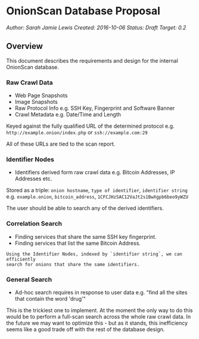 # OnionScan Database Proposal

*Author: Sarah Jamie Lewis*
*Created: 2016-10-06*
*Status: Draft*
*Target: 0.2*

## Overview

   This document describes the requirements and design for the 
   internal OnionScan database.
   
### Raw Crawl Data

   * Web Page Snapshots
   * Image Snapshots
   * Raw Protocol Info e.g. SSH Key, Fingerprint and Software Banner
   * Crawl Metadata e.g. Date/Time and Length
   
   Keyed against the fully qualified URL of the determined protocol e.g.
   `http://example.onion/index.php` or `ssh://example.com:29`
   
   All of these URLs are tied to the scan report.

### Identifier Nodes

   * Identifiers derived form raw crawl data e.g. Bitcoin Addresses, 
     IP Addresses etc.
     
   Stored as a triple: `onion hostname`, `type of identifier`, `identifier string` 
   e.g. `example.onion`, `bitcoin_address`, `1CFCJHzSAC12VaJt2s1BwXgpb6beo9yWZU`

   The user should be able to search any of the derived identifiers.
 
### Correlation Search
   
   * Finding services that share the same SSH key fingerprint.
   * Finding services that list the same Bitcoin Address.
     
    Using the Identifier Nodes, indexed by `identifier string`, we can efficiently
    search for onions that share the same identifiers.
     
### General Search

   * Ad-hoc search requires in response to user data e.g. "find all the sites
     that contain the word 'drug'"
     
   This is the trickiest one to implement. At the moment the only way to do this
   would be to perform a full-scan search across the whole raw crawl data. In the
   future we may want to optimize this - but as it stands, this inefficiency seems
   like a good trade off with the rest of the database design.
     
   

   
   
